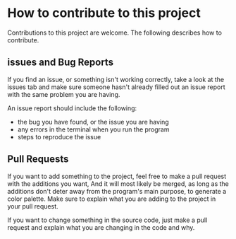 # How to contribute to this project

Contributions to this project are welcome. The following describes how to contribute.

## issues and Bug Reports
If you find an issue, or something isn't working correctly, take a look at the issues tab and make sure someone
hasn't already filled out an issue report with the same problem you are having.

An issue report should include the following:
- the bug you have found, or the issue you are having
- any errors in the terminal when you run the program
- steps to reproduce the issue

## Pull Requests
If you want to add something to the project, feel free to make a pull request with the additions you want,
And it will most likely be merged, as long as the additions don't deter away from the program's main purpose, to generate a color palette.
Make sure to explain what you are adding to the project in your pull request.

If you want to change something in the source code, just make a pull request and explain what you are changing in the code and why.
